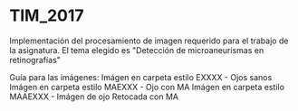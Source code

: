 # TIM_2017

Implementación del procesamiento de imagen requerido para el trabajo de la asignatura.
El tema elegido es "Detección de microaneurismas en retinografías"

Guía para las imágenes:
Imágen en carpeta estilo EXXXX - Ojos sanos
Imágen en carpeta estilo MAEXXX - Ojo con MA
Imágen en carpeta estilo MAAEXXX - Imágen de ojo Retocada con MA
